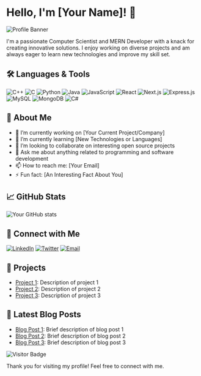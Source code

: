 # Hello, I'm [Your Name]! 👋

![Profile Banner](https://via.placeholder.com/1200x300)

I'm a passionate Computer Scientist and MERN Developer with a knack for creating innovative solutions. I enjoy working on diverse projects and am always eager to learn new technologies and improve my skill set.

## 🛠️ Languages & Tools

![C++](https://img.shields.io/badge/-C++-00599C?style=flat-square&logo=c)
![C](https://img.shields.io/badge/-C-A8B9CC?style=flat-square&logo=c)
![Python](https://img.shields.io/badge/-Python-3776AB?style=flat-square&logo=python&logoColor=white)
![Java](https://img.shields.io/badge/-Java-007396?style=flat-square&logo=java&logoColor=white)
![JavaScript](https://img.shields.io/badge/-JavaScript-F7DF1E?style=flat-square&logo=javascript&logoColor=black)
![React](https://img.shields.io/badge/-React-61DAFB?style=flat-square&logo=react&logoColor=black)
![Next.js](https://img.shields.io/badge/-Next.js-000000?style=flat-square&logo=nextdotjs&logoColor=white)
![Express.js](https://img.shields.io/badge/-Express.js-000000?style=flat-square&logo=express&logoColor=white)
![MySQL](https://img.shields.io/badge/-MySQL-4479A1?style=flat-square&logo=mysql&logoColor=white)
![MongoDB](https://img.shields.io/badge/-MongoDB-47A248?style=flat-square&logo=mongodb&logoColor=white)
![C#](https://img.shields.io/badge/-C%23-239120?style=flat-square&logo=c-sharp&logoColor=white)

## 🌟 About Me
- 🔭 I’m currently working on [Your Current Project/Company]
- 🌱 I’m currently learning [New Technologies or Languages]
- 👯 I’m looking to collaborate on interesting open source projects
- 💬 Ask me about anything related to programming and software development
- 📫 How to reach me: [Your Email]
- ⚡ Fun fact: [An Interesting Fact About You]

## 📈 GitHub Stats

![Your GitHub stats](https://github-readme-stats.vercel.app/api?username=yourusername&show_icons=true&theme=radical)

## 🔗 Connect with Me

[![LinkedIn](https://img.shields.io/badge/-LinkedIn-blue?style=flat-square&logo=LinkedIn&logoColor=white&link=https://www.linkedin.com/in/yourusername)](https://www.linkedin.com/in/yourusername)
[![Twitter](https://img.shields.io/badge/-Twitter-blue?style=flat-square&logo=Twitter&logoColor=white&link=https://twitter.com/yourusername)](https://twitter.com/yourusername)
[![Email](https://img.shields.io/badge/-Email-red?style=flat-square&logo=Gmail&logoColor=white&link=mailto:youremail@example.com)](mailto:youremail@example.com)

## 💼 Projects
- [Project 1](https://github.com/yourusername/project1): Description of project 1
- [Project 2](https://github.com/yourusername/project2): Description of project 2
- [Project 3](https://github.com/yourusername/project3): Description of project 3

## 📝 Latest Blog Posts
- [Blog Post 1](https://yourblog.com/blog1): Brief description of blog post 1
- [Blog Post 2](https://yourblog.com/blog2): Brief description of blog post 2
- [Blog Post 3](https://yourblog.com/blog3): Brief description of blog post 3

![Visitor Badge](https://visitor-badge.laobi.icu/badge?page_id=yourusername.yourusername)

Thank you for visiting my profile! Feel free to connect with me.
